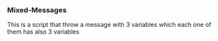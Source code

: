 ### Mixed-Messages

This is a script that throw a message with 3 variables which each one of them has also 3 variables
